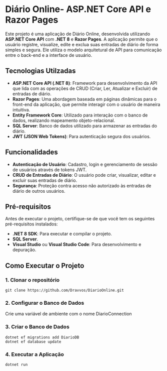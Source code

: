 # Diário Online- ASP.NET Core API e Razor Pages
Este projeto é uma aplicação de Diário Online, desenvolvida utilizando **ASP.NET Core API** com **.NET 8** e **Razor Pages**. A aplicação permite que o usuário registre, visualize, edite e exclua suas entradas de diário de forma simples e segura. Ele utiliza o modelo arquitetural de API para comunicação entre o back-end e a interface de usuário.

## Tecnologias Utilzadas
* **ASP.NET Core API (.NET 8)**: Framework para desenvolvimento da API que lida com as operações de CRUD (Criar, Ler, Atualizar e Excluir) de entradas de diário.
* **Razor Pages**: Uma abordagem baseada em páginas dinâmicas para o front-end da aplicação, que permite interagir com o usuário de maneira intuitiva.
* **Entity Framework Core**: Utilizado para interação com o banco de dados, realizando mapeamento objeto-relacional.
* **SQL Server**: Banco de dados utilizado para armazenar as entradas do diário.
* **JWT (JSON Web Tokens)**: Para autenticação segura dos usuários.

## Funcionalidades
* **Autenticação de Usuário**: Cadastro, login e gerenciamento de sessão de usuários através de tokens JWT.
* **CRUD de Entradas de Diário**: O usuário pode criar, visualizar, editar e excluir suas entradas de diário.
* **Segurança**: Proteção contra acesso não autorizado às entradas de diário de outros usuários.

## Pré-requisitos
Antes de executar o projeto, certifique-se de que você tem os seguintes pré-requisitos instalados:

* **.NET 8 SDK**: Para executar e compilar o projeto.
* **SQL Server**.
* **Visual Studio** ou **Visual Studio Code**: Para desenvolvimento e depuração.

## Como Executar o Projeto

### 1. Clonar o repositório
```
git clone https://github.com/Dravvos/DiarioOnline.git
```

### 2. Configurar o Banco de Dados
Crie uma variável de ambiente com o nome DiarioConnection

### 3. Criar o Banco de Dados
```
dotnet ef migrations add DiarioDB
dotnet ef database update
```

### 4. Executar a Aplicação
```
dotnet run
```
